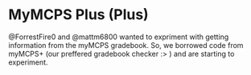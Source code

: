 # MyMCPS Plus (Plus)
@ForrestFire0 and @mattm6800 wanted to expriment with getting information from the myMCPS gradebook. So, we borrowed code from myMCPS+ (our preffered gradebook checker :> ) and are starting to experiment.
